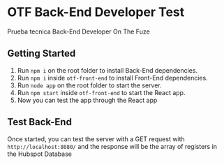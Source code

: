 # OTF Back-End Developer Test
Prueba tecnica Back-End Developer On The Fuze

## Getting Started
1. Run `npm i` on the root folder to install Back-End dependencies.
2. Run `npm i` inside `otf-front-end` to install Front-End dependencies.
3. Run `node app` on the root folder to start the server.
4. Run `npm start` inside `otf-front-end` to start the React app.
5. Now you can test the app through the React app

## Test Back-End
Once started, you can test the server with a GET request with `http://localhost:8080/` and the response will be the array of registers in the Hubspot Database
